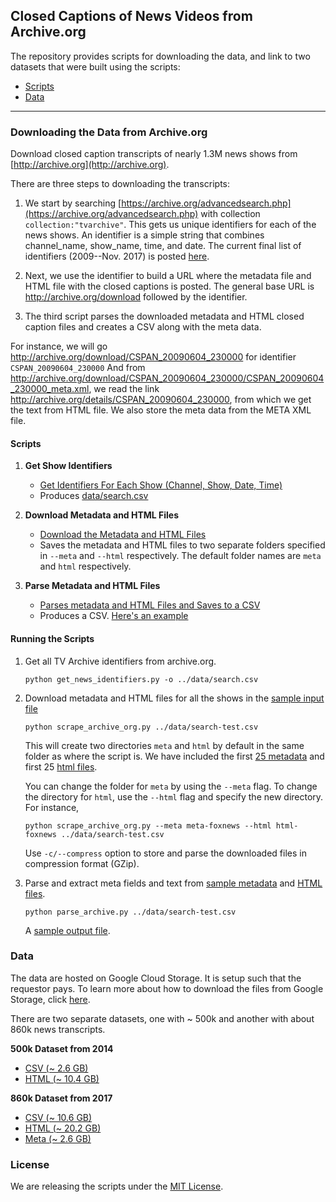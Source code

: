 ## Closed Captions of News Videos from Archive.org

The repository provides scripts for downloading the data, and link to two datasets that were built using the scripts:

* [Scripts](https://github.com/notnews/archive_news_cc#downloading-the-data-from-archiveorg)
* [Data](https://github.com/notnews/archive_news_cc#data)

-------------

### Downloading the Data from Archive.org

Download closed caption transcripts of nearly 1.3M news shows from [http://archive.org](http://archive.org). 

There are three steps to downloading the transcripts:

1. We start by searching [https://archive.org/advancedsearch.php](https://archive.org/advancedsearch.php) with collection `collection:"tvarchive"`. This gets us unique identifiers for each of the news shows. An identifier is a simple string that combines channel_name, show_name, time, and date. The current final list of identifiers (2009--Nov. 2017) is posted [here](data/search.csv). 

2. Next, we use the identifier to build a URL where the metadata file and HTML file with the closed captions is posted. The general base URL is http://archive.org/download followed by the identifier.

3. The third script parses the downloaded metadata and HTML closed caption files and creates a CSV along with the meta data.

For instance, we will go http://archive.org/download/CSPAN_20090604_230000 for identifier `CSPAN_20090604_230000` And from http://archive.org/download/CSPAN_20090604_230000/CSPAN_20090604_230000_meta.xml, we read the link http://archive.org/details/CSPAN_20090604_230000, from which we get the text from HTML file. We also store the meta data from the META XML file.

#### Scripts

1. **Get Show Identifiers**  
    - [Get Identifiers For Each Show (Channel, Show, Date, Time)](scripts/get_news_identifiers.py)
    - Produces [data/search.csv](data/search.csv)

2. **Download Metadata and HTML Files**  
    - [Download the Metadata and HTML Files](scripts/scrape_archive_org.py)
    - Saves the metadata and HTML files to two separate folders specified in `--meta` and `--html` respectively. The default folder names are `meta` and `html` respectively.

3. **Parse Metadata and HTML Files**  
    - [Parses metadata and HTML Files and Saves to a CSV](scripts/parse_archive.py)
    - Produces a CSV. [Here's an example](data/archive-out.csv)

#### Running the Scripts

1. Get all TV Archive identifiers from archive.org.  

    ```
    python get_news_identifiers.py -o ../data/search.csv
    ```

2. Download metadata and HTML files for all the shows in the [sample input file](data/search-test.csv)  

    ```
    python scrape_archive_org.py ../data/search-test.csv
    ```

    This will create two directories `meta` and `html` by default in the same folder as where the script is. We have included the first [25 metadata](data/meta/) and first 25 [html files](data/html/).  

    You can change the folder for `meta` by using the `--meta` flag. To change the directory for `html`, use the `--html` flag and specify the new directory. For instance,  

    ```
    python scrape_archive_org.py --meta meta-foxnews --html html-foxnews ../data/search-test.csv
    ```

    Use `-c/--compress` option to store and parse the downloaded files in compression format (GZip).

3. Parse and extract meta fields and text from [sample metadata](data/meta) and [HTML files](data/html). 

    ```
    python parse_archive.py ../data/search-test.csv
    ```

    A [sample output file](data/archive-out.csv).

### Data

The data are hosted on Google Cloud Storage. It is setup such that the requestor pays. To learn more about how to download the files from Google Storage, click [here](https://cloud.google.com/storage/docs/requester-pays).

There are two separate datasets, one with ~ 500k and another with about 860k news transcripts.

**500k Dataset from 2014**

* [CSV (~ 2.6 GB)](https://storage.googleapis.com/closed-caption-tv-news-archive/archive-cc-2014.csv.7z)
* [HTML (~ 10.4 GB)](https://storage.googleapis.com/closed-caption-tv-news-archive/html-2014.7z)

**860k Dataset from 2017**

* [CSV (~ 10.6 GB)](https://storage.googleapis.com/closed-caption-tv-news-archive/archive-cc-2017.csv.gz)
* [HTML (~ 20.2 GB)](https://storage.googleapis.com/closed-caption-tv-news-archive/html.tar.gz)
* [Meta (~ 2.6 GB)](https://storage.googleapis.com/closed-caption-tv-news-archive/meta.tar.gz)

### License

We are releasing the scripts under the [MIT License](https://opensource.org/licenses/MIT).
